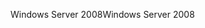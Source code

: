 <span data-ttu-id="8fa2a-101">Windows Server 2008</span><span class="sxs-lookup"><span data-stu-id="8fa2a-101">Windows Server 2008</span></span>